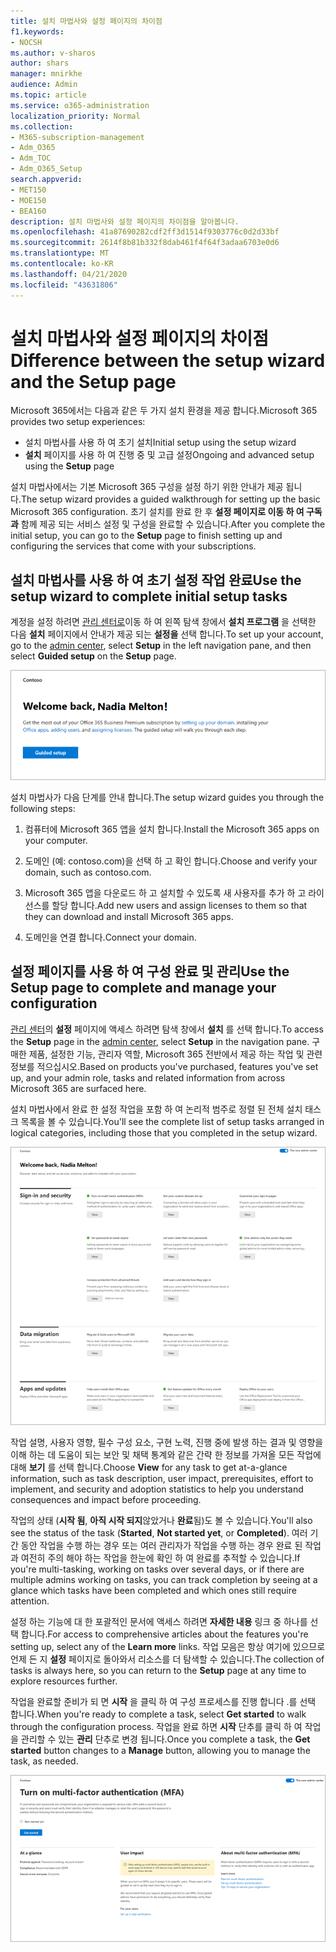 ```yaml
---
title: 설치 마법사와 설정 페이지의 차이점
f1.keywords:
- NOCSH
ms.author: v-sharos
author: shars
manager: mnirkhe
audience: Admin
ms.topic: article
ms.service: o365-administration
localization_priority: Normal
ms.collection:
- M365-subscription-management
- Adm_O365
- Adm_TOC
- Adm_O365_Setup
search.appverid:
- MET150
- MOE150
- BEA160
description: 설치 마법사와 설정 페이지의 차이점을 알아봅니다.
ms.openlocfilehash: 41a87690282cdf2ff3d1514f9303776c0d2d33bf
ms.sourcegitcommit: 2614f8b81b332f8dab461f4f64f3adaa6703e0d6
ms.translationtype: MT
ms.contentlocale: ko-KR
ms.lasthandoff: 04/21/2020
ms.locfileid: "43631806"
---
```

# <a name="difference-between-the-setup-wizard-and-the-setup-page"></a><span data-ttu-id="36dae-103">설치 마법사와 설정 페이지의 차이점</span><span class="sxs-lookup"><span data-stu-id="36dae-103">Difference between the setup wizard and the Setup page</span></span>

<span data-ttu-id="36dae-104">Microsoft 365에서는 다음과 같은 두 가지 설치 환경을 제공 합니다.</span><span class="sxs-lookup"><span data-stu-id="36dae-104">Microsoft 365 provides two setup experiences:</span></span> 

- <span data-ttu-id="36dae-105">설치 마법사를 사용 하 여 초기 설치</span><span class="sxs-lookup"><span data-stu-id="36dae-105">Initial setup using the setup wizard</span></span>
- <span data-ttu-id="36dae-106">**설치** 페이지를 사용 하 여 진행 중 및 고급 설정</span><span class="sxs-lookup"><span data-stu-id="36dae-106">Ongoing and advanced setup using the **Setup** page</span></span>

<span data-ttu-id="36dae-107">설치 마법사에서는 기본 Microsoft 365 구성을 설정 하기 위한 안내가 제공 됩니다.</span><span class="sxs-lookup"><span data-stu-id="36dae-107">The setup wizard provides a guided walkthrough for setting up the basic Microsoft 365 configuration.</span></span> <span data-ttu-id="36dae-108">초기 설치를 완료 한 후 **설정 페이지로 이동 하 여 구독과** 함께 제공 되는 서비스 설정 및 구성을 완료할 수 있습니다.</span><span class="sxs-lookup"><span data-stu-id="36dae-108">After you complete the initial setup, you can go to the **Setup** page to finish setting up and configuring the services that come with your subscriptions.</span></span>

## <a name="use-the-setup-wizard-to-complete-initial-setup-tasks"></a><span data-ttu-id="36dae-109">설치 마법사를 사용 하 여 초기 설정 작업 완료</span><span class="sxs-lookup"><span data-stu-id="36dae-109">Use the setup wizard to complete initial setup tasks</span></span>

<span data-ttu-id="36dae-110">계정을 설정 하려면 [관리 센터로](https://go.microsoft.com/fwlink/p/?linkid=2024339)이동 하 여 왼쪽 탐색 창에서 **설치 프로그램** 을 선택한 다음 **설치** 페이지에서 안내가 제공 되는 **설정을** 선택 합니다.</span><span class="sxs-lookup"><span data-stu-id="36dae-110">To set up your account, go to the [admin center](https://go.microsoft.com/fwlink/p/?linkid=2024339), select **Setup** in the left navigation pane, and then select **Guided setup** on the **Setup** page.</span></span>

![Microsoft 365 Apps for business 설치 마법사 시작](../../media/o365b-guided-setup.png)

<span data-ttu-id="36dae-112">설치 마법사가 다음 단계를 안내 합니다.</span><span class="sxs-lookup"><span data-stu-id="36dae-112">The setup wizard guides you through the following steps:</span></span>

1. <span data-ttu-id="36dae-113">컴퓨터에 Microsoft 365 앱을 설치 합니다.</span><span class="sxs-lookup"><span data-stu-id="36dae-113">Install the Microsoft 365 apps on your computer.</span></span>

2. <span data-ttu-id="36dae-114">도메인 (예: contoso.com)을 선택 하 고 확인 합니다.</span><span class="sxs-lookup"><span data-stu-id="36dae-114">Choose and verify your domain, such as contoso.com.</span></span>

3. <span data-ttu-id="36dae-115">Microsoft 365 앱을 다운로드 하 고 설치할 수 있도록 새 사용자를 추가 하 고 라이선스를 할당 합니다.</span><span class="sxs-lookup"><span data-stu-id="36dae-115">Add new users and assign licenses to them so that they can download and install Microsoft 365 apps.</span></span>

4. <span data-ttu-id="36dae-116">도메인을 연결 합니다.</span><span class="sxs-lookup"><span data-stu-id="36dae-116">Connect your domain.</span></span>

## <a name="use-the-setup-page-to-complete-and-manage-your-configuration"></a><span data-ttu-id="36dae-117">설정 페이지를 사용 하 여 구성 완료 및 관리</span><span class="sxs-lookup"><span data-stu-id="36dae-117">Use the Setup page to complete and manage your configuration</span></span>

<span data-ttu-id="36dae-118">[관리 센터](https://go.microsoft.com/fwlink/p/?linkid=2024339)의 **설정** 페이지에 액세스 하려면 탐색 창에서 **설치** 를 선택 합니다.</span><span class="sxs-lookup"><span data-stu-id="36dae-118">To access the **Setup** page in the [admin center](https://go.microsoft.com/fwlink/p/?linkid=2024339), select **Setup** in the navigation pane.</span></span> <span data-ttu-id="36dae-119">구매한 제품, 설정한 기능, 관리자 역할, Microsoft 365 전반에서 제공 하는 작업 및 관련 정보를 적으십시오.</span><span class="sxs-lookup"><span data-stu-id="36dae-119">Based on products you've purchased, features you've set up, and your admin role, tasks and related information from across Microsoft 365 are surfaced here.</span></span>

<span data-ttu-id="36dae-120">설치 마법사에서 완료 한 설정 작업을 포함 하 여 논리적 범주로 정렬 된 전체 설치 태스크 목록을 볼 수 있습니다.</span><span class="sxs-lookup"><span data-stu-id="36dae-120">You'll see the complete list of setup tasks arranged in logical categories, including those that you completed in the setup wizard.</span></span>

![비즈니스용 Microsoft 365 페이지](../../media/o365b-setup-page.png)

<span data-ttu-id="36dae-122">작업 설명, 사용자 영향, 필수 구성 요소, 구현 노력, 진행 중에 발생 하는 결과 및 영향을 이해 하는 데 도움이 되는 보안 및 채택 통계와 같은 간략 한 정보를 가져올 모든 작업에 대해 **보기** 를 선택 합니다.</span><span class="sxs-lookup"><span data-stu-id="36dae-122">Choose **View** for any task to get at-a-glance information, such as task description, user impact, prerequisites, effort to implement, and security and adoption statistics to help you understand consequences and impact before proceeding.</span></span>

<span data-ttu-id="36dae-123">작업의 상태 (**시작 됨**, **아직 시작 되지**않았거나 **완료**됨)도 볼 수 있습니다.</span><span class="sxs-lookup"><span data-stu-id="36dae-123">You'll also see the status of the task (**Started**, **Not started yet**, or **Completed**).</span></span> <span data-ttu-id="36dae-124">여러 기간 동안 작업을 수행 하는 경우 또는 여러 관리자가 작업을 수행 하는 경우 완료 된 작업과 여전히 주의 해야 하는 작업을 한눈에 확인 하 여 완료를 추적할 수 있습니다.</span><span class="sxs-lookup"><span data-stu-id="36dae-124">If you're multi-tasking, working on tasks over several days, or if there are multiple admins working on tasks, you can track completion by seeing at a glance which tasks have been completed and which ones still require attention.</span></span> 

<span data-ttu-id="36dae-125">설정 하는 기능에 대 한 포괄적인 문서에 액세스 하려면 **자세한 내용** 링크 중 하나를 선택 합니다.</span><span class="sxs-lookup"><span data-stu-id="36dae-125">For access to comprehensive articles about the features you're setting up, select any of the **Learn more** links.</span></span> <span data-ttu-id="36dae-126">작업 모음은 항상 여기에 있으므로 언제 든 지 **설정** 페이지로 돌아와서 리소스를 더 탐색할 수 있습니다.</span><span class="sxs-lookup"><span data-stu-id="36dae-126">The collection of tasks is always here, so you can return to the **Setup** page at any time to explore resources further.</span></span>

<span data-ttu-id="36dae-127">작업을 완료할 준비가 되 면 **시작** 을 클릭 하 여 구성 프로세스를 진행 합니다 .를 선택 합니다.</span><span class="sxs-lookup"><span data-stu-id="36dae-127">When you're ready to complete a task, select **Get started** to walk through the configuration process.</span></span> <span data-ttu-id="36dae-128">작업을 완료 하면 **시작** 단추를 클릭 하 여 작업을 관리할 수 있는 **관리** 단추로 변경 됩니다.</span><span class="sxs-lookup"><span data-stu-id="36dae-128">Once you complete a task, the **Get started** button changes to a **Manage** button, allowing you to manage the task, as needed.</span></span>

![간략 한 정보를 표시 하는 작업 보기](../../media/o365b-at-a-glance.png)
